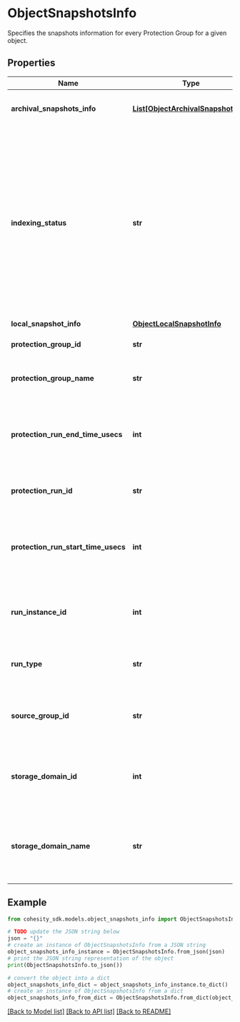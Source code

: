 # ObjectSnapshotsInfo

Specifies the snapshots information for every Protection Group for a given object.

## Properties

Name | Type | Description | Notes
------------ | ------------- | ------------- | -------------
**archival_snapshots_info** | [**List[ObjectArchivalSnapshotInfo]**](ObjectArchivalSnapshotInfo.md) | Specifies the archival snapshots information. | [optional] 
**indexing_status** | **str** | Specifies the indexing status of objects in this snapshot.&lt;br&gt; &#39;InProgress&#39; indicates the indexing is in progress.&lt;br&gt; &#39;Done&#39; indicates indexing is done.&lt;br&gt; &#39;NoIndex&#39; indicates indexing is not applicable.&lt;br&gt; &#39;Error&#39; indicates indexing failed with error. | [optional] 
**local_snapshot_info** | [**ObjectLocalSnapshotInfo**](ObjectLocalSnapshotInfo.md) |  | [optional] 
**protection_group_id** | **str** | Specifies id of the Protection Group. | [optional] 
**protection_group_name** | **str** | Specifies name of the Protection Group. | [optional] 
**protection_run_end_time_usecs** | **int** | Specifies the end time of Protection Group Run in Unix timestamp epoch in microseconds. | [optional] 
**protection_run_id** | **str** | Specifies the id of Protection Group Run. | [optional] 
**protection_run_start_time_usecs** | **int** | Specifies the start time of Protection Group Run in Unix timestamp epoch in microseconds. | [optional] 
**run_instance_id** | **int** | Specifies the instance id of the protection run which create the snapshot. | [optional] 
**run_type** | **str** | Specifies the type of protection run created this snapshot. | [optional] 
**source_group_id** | **str** | Specifies the source protection group id in case of replication. | [optional] 
**storage_domain_id** | **int** | Specifies the Storage Domain id where the backup data of Object is present. | [optional] 
**storage_domain_name** | **str** | Specifies the name of Storage Domain id where the backup data of Object is present | [optional] 

## Example

```python
from cohesity_sdk.models.object_snapshots_info import ObjectSnapshotsInfo

# TODO update the JSON string below
json = "{}"
# create an instance of ObjectSnapshotsInfo from a JSON string
object_snapshots_info_instance = ObjectSnapshotsInfo.from_json(json)
# print the JSON string representation of the object
print(ObjectSnapshotsInfo.to_json())

# convert the object into a dict
object_snapshots_info_dict = object_snapshots_info_instance.to_dict()
# create an instance of ObjectSnapshotsInfo from a dict
object_snapshots_info_from_dict = ObjectSnapshotsInfo.from_dict(object_snapshots_info_dict)
```
[[Back to Model list]](../README.md#documentation-for-models) [[Back to API list]](../README.md#documentation-for-api-endpoints) [[Back to README]](../README.md)


